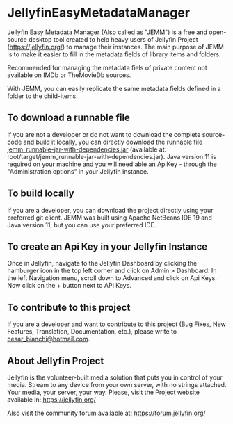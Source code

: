# JellyfinEasyMetadataManager

Jellyfin Easy Metadata Manager (Also called as "JEMM") is a free and open-source desktop tool created to help heavy users of Jellyfin Project (https://jellyfin.org/) to manage their instances. 
The main purpose of JEMM is to make it easier to fill in the metadata fields of library items and folders. 

Recommended for managing the metadata fiels of private content not available on IMDb or TheMovieDb sources.

With JEMM, you can easily replicate the same metadata fields defined in a folder to the child-items.

## To download a runnable file
If you are not a developer or do not want to download the complete source-code and build it locally, you can directly download the runnable file [jemm_runnable-jar-with-dependencies.jar]([url](https://github.com/CesarBianchi/JellyfinEasyMetadataManager/blob/5484c5d0d31ac219ba51458d2d31dd4b2bc86557/target/jemm_runnable-jar-with-dependencies.jar)) (available at: root/target/jemm_runnable-jar-with-dependencies.jar). Java version 11 is required on your machine and you will need able an ApiKey - through the "Administration options" in your Jellyfin instance.

## To build locally
If you are a developer, you can download the project directly using your preferred git client. JEMM was built using Apache NetBeans IDE 19 and Java version 11, but you can use your preferred IDE.

## To create an Api Key in your Jellyfin Instance
Once in Jellyfin, navigate to the Jellyfin Dashboard by clicking the hamburger icon in the top left corner and click on Admin > Dashboard. In the left Navigation menu, scroll down to Advanced and click on Api Keys. Now click on the + button next to API Keys.

## To contribute to this project
If you are a developer and want to contribute to this project (Bug Fixes, New Features, Translation, Documentation, etc.), please write to cesar_bianchi@hotmail.com.

## About Jellyfin Project
Jellyfin is the volunteer-built media solution that puts you in control of your media. Stream to any device from your own server, with no strings attached. Your media, your server, your way.
Please, visit the Project website available in: https://jellyfin.org/

Also visit the community forum available at: https://forum.jellyfin.org/
